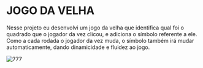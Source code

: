 # JOGO DA VELHA
Nesse projeto eu desenvolvi um jogo da velha que identifica qual foi o quadrado que o jogador da vez clicou, e adiciona o símbolo referente a ele. Como a cada rodada o jogador da vez muda, o símbolo também irá mudar automaticamente, dando dinamicidade e fluidez ao jogo.

![777](https://user-images.githubusercontent.com/111307314/187291118-e916aa78-fe5d-4f73-a54e-844ebcee193b.png)
